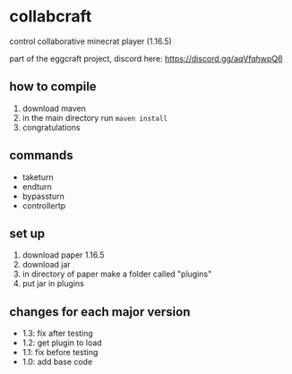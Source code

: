 # collabcraft
control collaborative minecrat player (1.16.5)

part of the eggcraft project, discord here: https://discord.gg/aqVfqhwpQ6
## how to compile
1. download maven
2. in the main directory run `maven install`
3. congratulations
## commands
- taketurn
- endturn
- bypassturn
- controllertp
## set up
1. download paper 1.16.5
2. download jar
3. in directory of paper make a folder called "plugins"
4. put jar in plugins
## changes for each major version
- 1.3: fix after testing
- 1.2: get plugin to load
- 1.1: fix before testing
- 1.0: add base code
